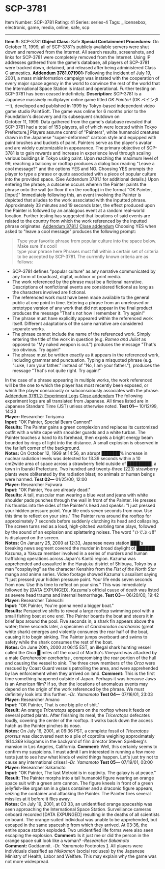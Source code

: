 # SCP-3781
Item Number: SCP-3781
Rating: 41
Series: series-4
Tags: _licensebox, electronic, game, media, online, safe, scp

---

**Item #:** SCP-3781
**Object Class:** Safe
**Special Containment Procedures:** On October 11, 1999, all of SCP-3781's publicly available servers were shut down and removed from the Internet. All search results, screenshots, and links for SCP-3781 were completely removed from the Internet. Using IP addresses gathered from the game's database, all players of SCP-3781 were tracked down, detained, and released after being administered Class C amnestics.
**Addendum 3781.071901:** Following the incident of July 19, 2001, a mass misinformation campaign was instated with the cooperation of every major space agency in the world to convince the rest of the world that the International Space Station is intact and operational. Further testing on SCP-3781 has been ceased indefinitely.
**Description:** SCP-3781 is a Japanese massively multiplayer online game titled _OK Painter!_ (OK ペインター!), developed and published in 1999 by Tokyo-based independent video game studio PaintSoft. The game was online for 6 months prior to the Foundation's discovery and its subsequent shutdown on  
October 11, 1999. Data gathered from the game's database revealed that SCP-3781 had a total of 153 players, all of which were located within Tokyo Prefecture.[1](javascript:;)
Players assume control of "Painters", white humanoid creatures drawn in the Japanese "super-deformed" cartoon style and equipped with paint brushes and buckets of paint. Painters serve as the player's avatar and are widely customizable in appearance.
The primary objective of SCP-3781 is to gain rewards and increase in experience level through scaling various buildings in Tokyo using paint. Upon reaching the maximum level of 99, reaching a balcony or rooftop produces a dialog box reading "Leave a cool message?" and the options YES and NO.
Choosing YES prompts the player to type a phrase or quote associated with a piece of popular culture into the provided space. (See Addendum 3781.1 for additional details.) Upon entering the phrase, a cutscene occurs wherein the Painter paints the phrase onto the wall (or floor if on the rooftop) in the format "OK Painter, [input]" Immediately following this, an event involving the Painter is depicted that alludes to the work associated with the inputted phrase.
Approximately 33 minutes and 19 seconds later, the effect produced upon the Painter is followed by an analogous event at a random real-world location. Further testing has suggested that locations of said events are related to the country from which the work referenced by the inputted phrase originates.
[Addendum 3781.1](javascript:;)
[Close addendum](javascript:;)
Choosing YES when asked to "leave a cool message" produces the following prompt:
> Type your favorite phrase from popular culture into the space below. Make sure it's cool!  
>  type your phrase here
Phrases must fall within a certain set of criteria to be accepted by SCP-3781. The currently known criteria are as follows:
  * SCP-3781 defines "popular culture" as any narrative communicated by any form of broadcast, digital, outdoor or print media.
  * The work referenced by the phrase must be a fictional narrative. Descriptions of nonfictional events are considered fictional as long as the characters involved are fictional.
  * The referenced work must have been made available to the general public at one point in time. Entering a phrase from an unreleased or prototype version of any work that did not appear in the final product produces the message "That's not how I remember it. Try again!"
  * The phrase must have explicitly appeared within the referenced work itself. Different adaptations of the same narrative are considered separate works.
  * The phrase cannot include the name of the referenced work. Simply entering the title of the work in question (e.g. _Romeo and Juliet_ as opposed to "My naked weapon is out.") produces the message "That's too obvious. Try again!"
  * The phrase must be written exactly as it appears in the referenced work, including grammar and punctuation. Typing a misquoted phrase (e.g. "Luke, I am your father." instead of "No, I am your father."), produces the message "That's not quite right. Try again!"

In the case of a phrase appearing in multiple works, the work referenced will be the one to which the player has most recently been exposed, or which the player consciously or subconsciously associates with the phrase.
[Addendum 3781.2: Experiment Logs](javascript:;)
[Close addendum](javascript:;)
The following experiment logs are all translated from Japanese. All times listed are in Japanese Standard Time (JST) unless otherwise noted.
**Test 01—** 10/12/99, 14:23  
**Player:** Researcher Toriyama  
**Input:** "OK Painter, Special Beam Cannon!"  
**Results:** The Painter gains a green complexion and replaces its customized outfit with a white cape with shoulder guards and a white turban. The Painter touches a hand to its forehead, then expels a bright energy beam bounded by rings of light into the distance. A small explosion is observed in the far left corner of the background.  
**Notes:** On October 12, 1999 at 14:56, an abrupt ██████% increase in nuclear radiation levels was detected for 13.39 seconds within a 10 cm2wide area of space across a strawberry field outside of ████████, a town in Ibaraki Prefecture. Two hundred and twenty-three (223) strawberry plants were obliterated by the radiation blast; no animals or human beings were harmed.
**Test 02—** 01/25/00, 12:00  
**Player:** Researcher Fujiwara  
**Input:** "OK Painter, You are already dead."  
**Results:** A tall, muscular man wearing a blue vest and jeans with white shoulder pads punches through the wall in front of the Painter. He presses his thumbs into the sides of the Painter's head and speaks: "I just pressed your hidden pressure point. Your life ends seven seconds from now. Use this time to reflect on your sins." The Painter runs around the rooftop for approximately 7 seconds before suddenly clutching its head and collapsing. The screen turns red as a loud, high-pitched warbling tone plays, followed by the sound of an explosion and splattering noises. The word "ひでぶっ!!" is displayed on the screen.  
**Notes:** On January 25, 2000 at 12:33, Japanese news station ███'s breaking news segment covered the murder in broad daylight of ██████ Kazuma, a Yakuza member involved in a series of murders and human trafficking operations across Japan's Kantō region. Kazuma was apprehended and assaulted in the Harajuku district of Shibuya, Tokyo by a man "cosplaying" as the character Kenshiro from the _Fist of the North Star_ manga and anime series. Video footage showed Kazuma's assailant saying "I just pressed your hidden pressure point. Your life ends seven seconds from now. Use this time to reflect on your sins." This was immediately followed by [DATA EXPUNGED]. Kazuma's official cause of death was listed as severe head trauma and internal hemorrhage.
**Test 03—** 06/20/00, 19:42  
**Player:** Researcher Takeuchi  
**Input:** "OK Painter, You're gonna need a bigger boat."  
**Results:** Perspective shifts to reveal a large rooftop swimming pool with a small fishing boat at one end. The Painter boards the boat and steers it in brief laps around the pool. Five seconds in, a shark fin appears above the water; three seconds later, a specimen of _Carcharodon carcharias_ (great white shark) emerges and violently consumes the rear half of the boat, causing it to begin sinking. The Painter jumps overboard and swims to safety while the shark consumes the rest of the boat.  
**Notes:** On June 20th, 2000 at 06:15 EST, an illegal shark hunting vessel called the _Orca_ █ miles off the coast of Martha's Vineyard was attacked by a male _Carcharodon carcharias_ , compromising the rear portion of the hull and causing the vessel to sink. The three crew members of the _Orca_ were rescued by Coast Guard vessels patrolling the area, and were apprehended by law enforcement when they arrived on land.
**Comment:** This is the first time something happened outside of Japan. Perhaps it was because Jaws is an American film? If so, then the locations of anomalous events may depend on the origin of the work referenced by the phrase. We must definitely look into this further. -_Dr. Yamamoto_
**Test 04—** 07/16/01, 23:03  
**Player:** Researcher Amano  
**Input:** "OK Painter, That is one big pile of shit."  
**Result:** An orange _Triceratops_ appears on the rooftop where it feeds on several potted plants. After finishing its meal, the _Triceratops_ defecates loudly, covering the center of the rooftop. It walks back down the access hatch as the Painter pinches its nose.  
**Notes:** On July 16, 2001, at 06:36 PST, a complete fossil of _Triceratops prorsus_ was discovered next to a pile of coprolite weighing approximately 1814.369 kilograms in the backyard of film director Steven Spielberg's mansion in Los Angeles, California.
**Comment:** Well, this certainly seems to confirm my suspicions. I must admit I am interested in running a few more tests just to see how what kinds of weird things happen. Let's just try not to cause any international crises! -_Dr. Yamamoto_
**Test 05—** 07/19/01, 03:00  
**Player:** Researcher Sakamoto  
**Input:** "OK Painter, The last Metroid is in captivity. The galaxy is at peace."  
**Result:** The Painter morphs into a tall humanoid figure wearing an orange space suit with a green arm cannon. The figure kneels in front of a green jellyfish-like organism in a glass container and a draconic figure appears, seizing the container and attacking the Painter. The Painter fires several missiles at it before it flies away.  
**Notes:** On July 19, 2001, at 03:33, an unidentified orange spaceship was seen approaching the International Space Station. Surveillance cameras onboard recorded [DATA EXPUNGED] resulting in the deaths of all scientists on board. The orange-suited individual was unable to be apprehended, but escaped in the same spaceship from which they arrived. At 03:36, the entire space station exploded. Two unidentified life forms were also seen escaping the explosion.
**Comment:** Is it just me or did the person in the orange space suit look like a woman? -_Researcher Sakamoto_  
**Comment:** Goddamnit. -_Dr. Yamamoto_
Footnotes
[1](javascript:;). All players were individuals classified as _hikikomori_ (social recluses) by the Japanese Ministry of Health, Labor and Welfare. This may explain why the game was not more widespread.